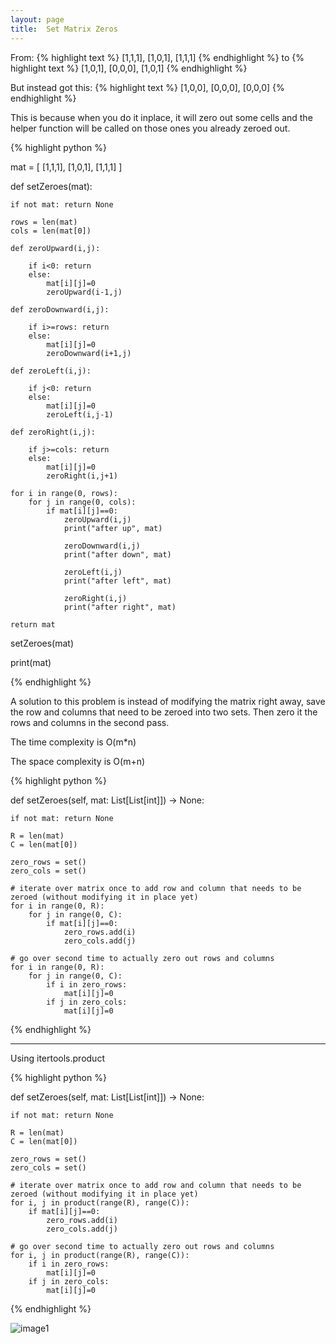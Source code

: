 ```yaml
---
layout: page
title:  Set Matrix Zeros
---
```




From:
{% highlight text %}
  [1,1,1],
  [1,0,1],
  [1,1,1]
{% endhighlight %}
to 
{% highlight text %}
  [1,0,1],
  [0,0,0],
  [1,0,1]
{% endhighlight %}

But instead got this:
{% highlight text %}
  [1,0,0],
  [0,0,0],
  [0,0,0]
{% endhighlight %}


This is because when you do it inplace, it will zero out some cells and the helper function will be called on those ones you already zeroed out.

{% highlight python %}

mat = [
  [1,1,1],
  [1,0,1],
  [1,1,1]
]


def setZeroes(mat):

    if not mat: return None

    rows = len(mat)
    cols = len(mat[0])

    def zeroUpward(i,j):

        if i<0: return
        else:
            mat[i][j]=0
            zeroUpward(i-1,j)

    def zeroDownward(i,j):

        if i>=rows: return
        else:
            mat[i][j]=0
            zeroDownward(i+1,j)

    def zeroLeft(i,j):

        if j<0: return
        else:
            mat[i][j]=0
            zeroLeft(i,j-1)

    def zeroRight(i,j):

        if j>=cols: return
        else:
            mat[i][j]=0
            zeroRight(i,j+1)

    for i in range(0, rows):
        for j in range(0, cols):
            if mat[i][j]==0:
                zeroUpward(i,j)
                print("after up", mat)

                zeroDownward(i,j)
                print("after down", mat)

                zeroLeft(i,j)
                print("after left", mat)

                zeroRight(i,j)
                print("after right", mat)

    return mat

setZeroes(mat)

print(mat)


{% endhighlight %}

A solution to this problem is instead of modifying the matrix right away, save the row and columns that need to be zeroed into two sets. Then zero it the rows and columns in the second pass.

The time complexity is O(m*n)

The space complexity is O(m+n)

{% highlight python %}

def setZeroes(self, mat: List[List[int]]) -> None:

    if not mat: return None

    R = len(mat)
    C = len(mat[0])

    zero_rows = set()
    zero_cols = set()

    # iterate over matrix once to add row and column that needs to be zeroed (without modifying it in place yet)
    for i in range(0, R):
        for j in range(0, C):
            if mat[i][j]==0:
                zero_rows.add(i)
                zero_cols.add(j)

    # go over second time to actually zero out rows and columns
    for i in range(0, R):
        for j in range(0, C):
            if i in zero_rows:
                mat[i][j]=0
            if j in zero_cols:
                mat[i][j]=0

{% endhighlight %}

_______________


Using itertools.product

{% highlight python %}

def setZeroes(self, mat: List[List[int]]) -> None:

    if not mat: return None

    R = len(mat)
    C = len(mat[0])

    zero_rows = set()
    zero_cols = set()

    # iterate over matrix once to add row and column that needs to be zeroed (without modifying it in place yet)
    for i, j in product(range(R), range(C)):
        if mat[i][j]==0:
            zero_rows.add(i)
            zero_cols.add(j)

    # go over second time to actually zero out rows and columns
    for i, j in product(range(R), range(C)):
        if i in zero_rows:
            mat[i][j]=0
        if j in zero_cols:
            mat[i][j]=0

{% endhighlight %}

![image1]()